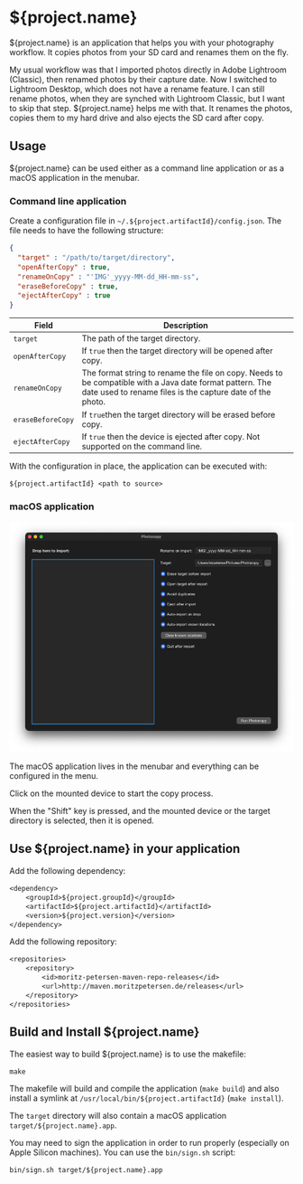 # ${project.name}

${project.name} is an application that helps you with your photography workflow. It copies photos from your SD card and renames them on the fly.

My usual workflow was that I imported photos directly in Adobe Lightroom (Classic), then renamed photos by their capture date. Now I switched to Lightroom Desktop, which does not have a rename feature. I can still rename photos, when they are synched with Lightroom Classic, but I want to skip that step. ${project.name} helps me with that. It renames the photos, copies them to my hard drive and also ejects the SD card after copy.

## Usage

${project.name} can be used either as a command line application or as a macOS application in the menubar. 

### Command line application

Create a configuration file in `~/.${project.artifactId}/config.json`. The file needs to have the following structure:

```json
{
  "target" : "/path/to/target/directory",
  "openAfterCopy" : true,
  "renameOnCopy" : "'IMG'_yyyy-MM-dd_HH-mm-ss",
  "eraseBeforeCopy" : true,
  "ejectAfterCopy" : true
}
```

| Field    | Description                                                                                                                                                           |
|----------|-----------------------------------------------------------------------------------------------------------------------------------------------------------------------|
| `target` | The path of the target directory.                                                                                                                                     |
| `openAfterCopy` | If `true` then the target directory will be opened after copy.                                                                                                        |
| `renameOnCopy` | The format string to rename the file on copy. Needs to be compatible with a Java date format pattern. The date used to rename files is the capture date of the photo. |
| `eraseBeforeCopy` | If `true`then the target directory will be erased before copy.                                                                                                        |
| `ejectAfterCopy` | If `true` then the device is ejected after copy. Not supported on the command line.                                                                                   |

With the configuration in place, the application can be executed with:

```
${project.artifactId} <path to source>
```

### macOS application

<img src="imgs/screen1.png" width="600">

The macOS application lives in the menubar and everything can be configured in the menu.

Click on the mounted device to start the copy process.

When the "Shift" key is pressed, and the mounted device or the target directory is selected, then it is opened.

## Use ${project.name} in your application

Add the following dependency:

```
<dependency>
    <groupId>${project.groupId}</groupId>
    <artifactId>${project.artifactId}</artifactId>
    <version>${project.version}</version>
</dependency>
```

Add the following repository:

```
<repositories>
    <repository>
        <id>moritz-petersen-maven-repo-releases</id>
        <url>http://maven.moritzpetersen.de/releases</url>
    </repository>
</repositories>
```

## Build and Install ${project.name}

The easiest way to build ${project.name} is to use the makefile:

```
make
```

The makefile will build and compile the application (`make build`) and also install a symlink at `/usr/local/bin/${project.artifactId}` (`make install`).

The `target` directory will also contain a macOS application `target/${project.name}.app`.

You may need to sign the application in order to run properly (especially on Apple Silicon machines). You can use
the `bin/sign.sh` script:

```
bin/sign.sh target/${project.name}.app
```
